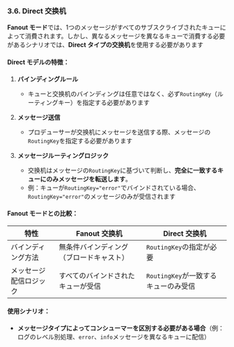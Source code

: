 ### 3.6. Direct 交换机

**Fanout モード**では、1つのメッセージがすべてのサブスクライブされたキューによって消費されます。しかし、異なるメッセージを異なるキューで消費する必要があるシナリオでは、**Direct タイプの交换机**を使用する必要があります

#### Direct モデルの特徴：
1. **バインディングルール**  
   - キューと交换机のバインディングは任意ではなく、必ず`RoutingKey`（ルーティングキー）を指定する必要があります
   
2. **メッセージ送信**  
   - プロデューサーが交换机にメッセージを送信する際、メッセージの`RoutingKey`を指定する必要があります

3. **メッセージルーティングロジック**  
   - 交换机はメッセージの`RoutingKey`に基づいて判断し、**完全に一致するキューにのみメッセージを転送します**。  
   - 例：キューが`RoutingKey="error"`でバインドされている場合、`RoutingKey="error"`のメッセージのみが受信されます

#### Fanout モードとの比較：
| 特性          | Fanout 交换机               | Direct 交换机                |
|---------------|----------------------------|-----------------------------|
| バインディング方法 | 無条件バインディング（ブロードキャスト） | `RoutingKey`の指定が必要      |
| メッセージ配信ロジック | すべてのバインドされたキューが受信 | `RoutingKey`が一致するキューのみ受信 |

#### 使用シナリオ：
- **メッセージタイプによってコンシューマーを区別する必要がある場合**（例：ログのレベル別処理、`error`、`info`メッセージを異なるキューに配信）
